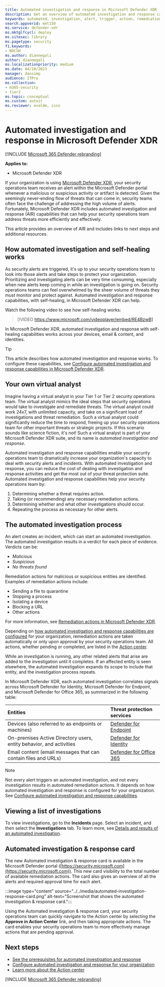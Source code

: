 ```yaml
---
title: Automated investigation and response in Microsoft Defender XDR
description: Get an overview of automated investigation and response capabilities, also called self-healing, in Microsoft Defender XDR
keywords: automated, investigation, alert, trigger, action, remediation, self-healing
search.appverid: met150
ms.service: defender-xdr
ms.mktglfcycl: deploy
ms.sitesec: library
ms.pagetype: security
f1.keywords: 
- NOCSH
ms.author: diannegali
author: diannegali
ms.localizationpriority: medium
ms.date: 04/10/2023
manager: dansimp
audience: ITPro
ms.collection: 
- m365-security
- tier2
ms.topic: conceptual
ms.custom: autoir
ms.reviewer: evaldm, isco
---
```


# Automated investigation and response in Microsoft Defender XDR

[!INCLUDE [Microsoft 365 Defender rebranding](../includes/microsoft-defender.md)]

**Applies to:**
- Microsoft Defender XDR

If your organization is using [Microsoft Defender XDR](microsoft-365-defender.md), your security operations team receives an alert within the Microsoft Defender portal whenever a malicious or suspicious activity or artifact is detected. Given the seemingly never-ending flow of threats that can come in, security teams often face the challenge of addressing the high volume of alerts. Fortunately, Microsoft Defender XDR includes automated investigation and response (AIR) capabilities that can help your security operations team address threats more efficiently and effectively.

This article provides an overview of AIR and includes links to next steps and additional resources.

## How automated investigation and self-healing works

As security alerts are triggered, it's up to your security operations team to look into those alerts and take steps to protect your organization. Prioritizing and investigating alerts can be very time consuming, especially when new alerts keep coming in while an investigation is going on. Security operations teams can feel overwhelmed by the sheer volume of threats they must monitor and protect against. Automated investigation and response capabilities, with self-healing, in Microsoft Defender XDR can help.

Watch the following video to see how self-healing works: <p>

> [!VIDEO https://www.microsoft.com/videoplayer/embed/RE4BzwB]

In Microsoft Defender XDR, automated investigation and response with self-healing capabilities works across your devices, email & content, and identities.
> [!TIP]
> This article describes how automated investigation and response works. To configure these capabilities, see [Configure automated investigation and response capabilities in Microsoft Defender XDR](m365d-configure-auto-investigation-response.md).

## Your own virtual analyst

Imagine having a virtual analyst in your Tier 1 or Tier 2 security operations team. The virtual analyst mimics the ideal steps that security operations would take to investigate and remediate threats. The virtual analyst could work 24x7, with unlimited capacity, and take on a significant load of investigations and threat remediation. Such a virtual analyst could significantly reduce the time to respond, freeing up your security operations team for other important threats or strategic projects. If this scenario sounds like science fiction, it's not! Such a virtual analyst is part of your Microsoft Defender XDR suite, and its name is *automated investigation and response*.

Automated investigation and response capabilities enable your security operations team to dramatically increase your organization's capacity to deal with security alerts and incidents. With automated investigation and response, you can reduce the cost of dealing with investigation and response activities and get the most out of your threat protection suite. Automated investigation and response capabilities help your security operations team by:

1. Determining whether a threat requires action.
2. Taking (or recommending) any necessary remediation actions.
3. Determining whether and what other investigations should occur.
4. Repeating the process as necessary for other alerts.

## The automated investigation process

An alert creates an incident, which can start an automated investigation. The automated investigation results in a verdict for each piece of evidence. Verdicts can be:
- *Malicious*
- *Suspicious* 
- *No threats found* 

Remediation actions for malicious or suspicious entities are identified. Examples of remediation actions include:

- Sending a file to quarantine
- Stopping a process
- Isolating a device
- Blocking a URL 
- Other actions

For more information, see [Remediation actions in Microsoft Defender XDR](m365d-remediation-actions.md).

Depending on [how automated investigation and response capabilities are configured](m365d-configure-auto-investigation-response.md) for your organization, remediation actions are taken automatically or only upon approval by your security operations team. All actions, whether pending or completed, are listed in the [Action center](m365d-action-center.md).

While an investigation is running, any other related alerts that arise are added to the investigation until it completes. If an affected entity is seen elsewhere, the automated investigation expands its scope to include that entity, and the investigation process repeats. 

In Microsoft Defender XDR, each automated investigation correlates signals across Microsoft Defender for Identity, Microsoft Defender for Endpoint, and Microsoft Defender for Office 365, as summarized in the following table: 

|Entities |Threat protection services  |
|:---------|:---------|
|Devices (also referred to as endpoints or machines) |[Defender for Endpoint](../defender-endpoint/automated-investigations.md) |      
|On-premises Active Directory users, entity behavior, and activities     |[Defender for Identity](/azure-advanced-threat-protection/what-is-atp) |      
|Email content (email messages that can contain files and URLs)     |[Defender for Office 365](../office-365-security/defender-for-office-365.md) |

> [!NOTE]
> Not every alert triggers an automated investigation, and not every investigation results in automated remediation actions. It depends on how automated investigation and response is configured for your organization. See [Configure automated investigation and response capabilities](m365d-configure-auto-investigation-response.md).

## Viewing a list of investigations

To view investigations, go to the **Incidents** page. Select an incident, and then select the **Investigations** tab. To learn more, see [Details and results of an automated investigation](m365d-autoir-results.md).

## Automated investigation & response card 

The new Automated investigation & response card is available in the Microsoft Defender portal ([https://security.microsoft.com](https://security.microsoft.com)). This new card visibility to the total number of available remediation actions. The card also gives an overview of all the alerts and required approval time for each alert.

:::image type="content" source="../../media/automated-investigation-response-card.png" alt-text="Screenshot that shows the automated investigation & response card.":::

Using the Automated investigation & response card, your security operations team can quickly navigate to the Action center by selecting the **Approve in Action Center** link, and then taking appropriate actions. The card enables your security operations team to more effectively manage actions that are pending approval. 


## Next steps

- [See the prerequisites for automated investigation and response](m365d-configure-auto-investigation-response.md#prerequisites-for-automated-investigation-and-response-in-microsoft-365-defender)
- [Configure automated investigation and response for your organization](m365d-configure-auto-investigation-response.md)
- [Learn more about the Action center](m365d-action-center.md)

[!INCLUDE [Microsoft 365 Defender rebranding](../../includes/defender-m3d-techcommunity.md)]

